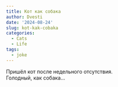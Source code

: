 ```yaml
---
title: Кот как собака
author: Dvesti
date: '2024-08-24'
slug: kot-kak-cobaka
categories:
  - Cats
  - Life
tags:
  - joke
---
```


Пришёл кот после недельного отсутствия.  
Голодный, как собака...  
